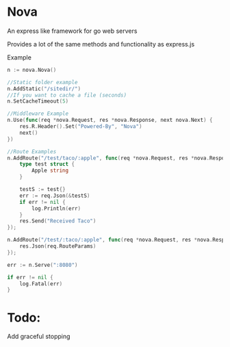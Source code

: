 # Nova
An express like framework for go web servers

Provides a lot of the same methods and functionality as express.js

Example
```go
n := nova.Nova()

//Static folder example
n.AddStatic("/sitedir/")
//If you want to cache a file (seconds)
n.SetCacheTimeout(5)

//Middleware Example
n.Use(func(req *nova.Request, res *nova.Response, next nova.Next) {
    res.R.Header().Set("Powered-By", "Nova")
    next()
})

//Route Examples
n.AddRoute("/test/taco/:apple", func(req *nova.Request, res *nova.Response) {
    type test struct {
        Apple string
    }

    testS := test{}
    err := req.Json(&testS)
    if err != nil {
        log.Println(err)
    }
    res.Send("Received Taco")
});

n.AddRoute("/test/:taco/:apple", func(req *nova.Request, res *nova.Response) {
    res.Json(req.RouteParams)
});

err := n.Serve(":8080")

if err != nil {
    log.Fatal(err)
}
```
# Todo:
Add graceful stopping